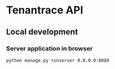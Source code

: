 # Tenantrace API

## Local development

### Server application in browser
`python manage.py runserver 0.0.0.0:8089`